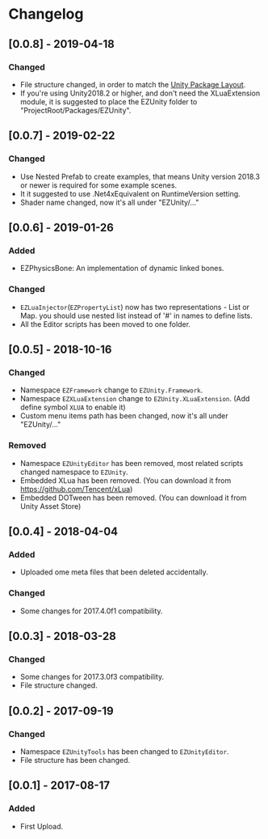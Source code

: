 # Changelog

## [0.0.8] - 2019-04-18

### Changed

- File structure changed, in order to match the [Unity Package Layout](https://docs.unity3d.com/2019.1/Documentation/Manual/cus-layout.html).
- If you're using Unity2018.2 or higher, and don't need the XLuaExtension module, it is suggested to place the EZUnity folder to "ProjectRoot/Packages/EZUnity".

## [0.0.7] - 2019-02-22

### Changed

- Use Nested Prefab to create examples, that means Unity version 2018.3 or newer is required for some example scenes.
- It it suggested to use .Net4xEquivalent on RuntimeVersion setting.
- Shader name changed, now it's all under "EZUnity/..."

## [0.0.6] - 2019-01-26

### Added

- EZPhysicsBone: An implementation of dynamic linked bones.

### Changed

- `EZLuaInjector`(`EZPropertyList`) now has two representations - List or Map. you should use nested list instead of '#' in names to define lists.
- All the Editor scripts has been moved to one folder.

## [0.0.5] - 2018-10-16

### Changed

- Namespace `EZFramework` change to `EZUnity.Framework`.
- Namespace `EZXLuaExtension` change to `EZUnity.XLuaExtension`. (Add define symbol `XLUA` to enable it)
- Custom menu items path has been changed, now it's all under "EZUnity/..."

### Removed

- Namespace `EZUnityEditor` has been removed, most related scripts changed namespace to `EZUnity`.
- Embedded XLua has been removed. (You can download it from https://github.com/Tencent/xLua)
- Embedded DOTween has been removed. (You can download it from Unity Asset Store)

## [0.0.4] - 2018-04-04

### Added

- Uploaded ome meta files that been deleted accidentally.

### Changed

- Some changes for 2017.4.0f1 compatibility.

## [0.0.3] - 2018-03-28

### Changed

- Some changes for 2017.3.0f3 compatibility.
- File structure changed.

## [0.0.2] - 2017-09-19

### Changed

- Namespace `EZUnityTools` has been changed to `EZUnityEditor`.
- File structure has been changed.

## [0.0.1] - 2017-08-17

### Added

- First Upload.
